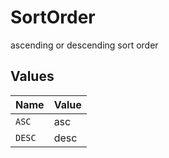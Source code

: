 # SortOrder

ascending or descending sort order


## Values

| Name   | Value  |
| ------ | ------ |
| `ASC`  | asc    |
| `DESC` | desc   |